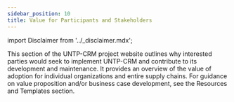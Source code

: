 ```yaml
---
sidebar_position: 10
title: Value for Participants and Stakeholders
---
```


import Disclaimer from '../\_disclaimer.mdx';

<Disclaimer />

This section of the UNTP-CRM project website outlines why interested parties would seek to implement UNTP-CRM and contribute to its development and maintenance. It provides an overview of the value of adoption for individual organizations and entire supply chains. For guidance on value proposition and/or business case development, see the Resources and Templates section.
